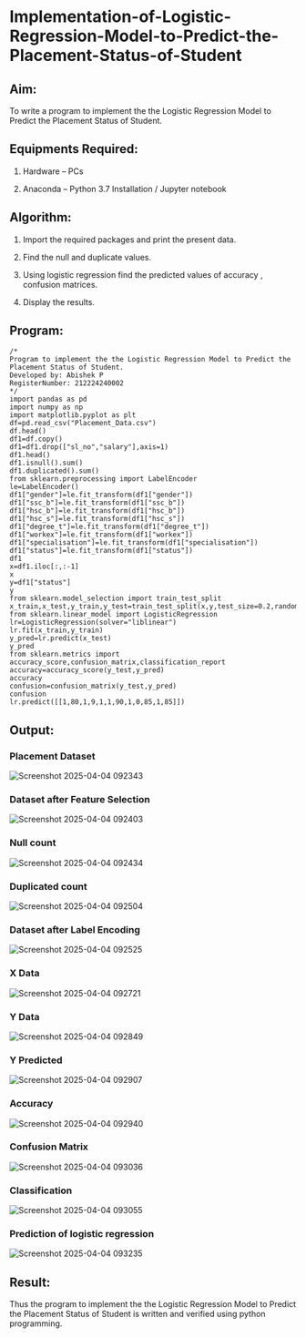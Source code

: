 # Implementation-of-Logistic-Regression-Model-to-Predict-the-Placement-Status-of-Student

## Aim:

To write a program to implement the the Logistic Regression Model to Predict the Placement Status of Student.

## Equipments Required:

1. Hardware – PCs

2. Anaconda – Python 3.7 Installation / Jupyter notebook

## Algorithm:

1. Import the required packages and print the present data.

2. Find the null and duplicate values.

3. Using logistic regression find the predicted values of accuracy , confusion matrices.

4. Display the results.

## Program:
```
/*
Program to implement the the Logistic Regression Model to Predict the Placement Status of Student.
Developed by: Abishek P
RegisterNumber: 212224240002
*/
import pandas as pd
import numpy as np
import matplotlib.pyplot as plt
df=pd.read_csv("Placement_Data.csv")
df.head()
df1=df.copy()
df1=df1.drop(["sl_no","salary"],axis=1)
df1.head()
df1.isnull().sum()
df1.duplicated().sum()
from sklearn.preprocessing import LabelEncoder
le=LabelEncoder()
df1["gender"]=le.fit_transform(df1["gender"])
df1["ssc_b"]=le.fit_transform(df1["ssc_b"])
df1["hsc_b"]=le.fit_transform(df1["hsc_b"])
df1["hsc_s"]=le.fit_transform(df1["hsc_s"])
df1["degree_t"]=le.fit_transform(df1["degree_t"])
df1["workex"]=le.fit_transform(df1["workex"])
df1["specialisation"]=le.fit_transform(df1["specialisation"])
df1["status"]=le.fit_transform(df1["status"])
df1
x=df1.iloc[:,:-1]
x
y=df1["status"]
y
from sklearn.model_selection import train_test_split
x_train,x_test,y_train,y_test=train_test_split(x,y,test_size=0.2,random_state=0)
from sklearn.linear_model import LogisticRegression
lr=LogisticRegression(solver="liblinear")
lr.fit(x_train,y_train)
y_pred=lr.predict(x_test)
y_pred
from sklearn.metrics import accuracy_score,confusion_matrix,classification_report
accuracy=accuracy_score(y_test,y_pred)
accuracy
confusion=confusion_matrix(y_test,y_pred)
confusion
lr.predict([[1,80,1,9,1,1,90,1,0,85,1,85]])
```

## Output:

### Placement Dataset

![Screenshot 2025-04-04 092343](https://github.com/user-attachments/assets/1e3603b4-2202-4b91-a8cf-e8182906a3ec)

### Dataset after Feature Selection

![Screenshot 2025-04-04 092403](https://github.com/user-attachments/assets/1ae6f254-d6a3-46f9-9fd8-243e3dd2a9d9)

### Null count

![Screenshot 2025-04-04 092434](https://github.com/user-attachments/assets/7276ee54-4e00-48ff-964d-fa49af67b8f5)

### Duplicated count

![Screenshot 2025-04-04 092504](https://github.com/user-attachments/assets/a1f80e03-c885-458b-9d33-81b3014e58c7)

### Dataset after Label Encoding

![Screenshot 2025-04-04 092525](https://github.com/user-attachments/assets/add98a21-2853-4df7-b0cb-9da29b696238)

### X Data

![Screenshot 2025-04-04 092721](https://github.com/user-attachments/assets/76df3974-2444-440f-8d8c-14b4123cf2e8)

### Y Data

![Screenshot 2025-04-04 092849](https://github.com/user-attachments/assets/8dedac5c-814b-4ba9-be76-d886b0ae78a0)

### Y Predicted

![Screenshot 2025-04-04 092907](https://github.com/user-attachments/assets/d13ac391-4752-4173-8c68-09d77fafad72)

### Accuracy

![Screenshot 2025-04-04 092940](https://github.com/user-attachments/assets/09f14ac0-5df2-40c4-b22d-baa1a23337bd)

### Confusion Matrix

![Screenshot 2025-04-04 093036](https://github.com/user-attachments/assets/e0c46740-6415-427d-85b8-d388671b9643)

### Classification

![Screenshot 2025-04-04 093055](https://github.com/user-attachments/assets/685775f9-ddcc-4ddf-ba58-83936dfb41f3)

### Prediction of logistic regression

![Screenshot 2025-04-04 093235](https://github.com/user-attachments/assets/d491e755-ffa9-43e5-9836-9586cd526964)

## Result:

Thus the program to implement the the Logistic Regression Model to Predict the Placement Status of Student is written and verified using python programming.
